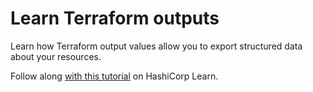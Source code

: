 # Learn Terraform outputs

Learn how Terraform output values allow you to export structured data about your resources.

Follow along [with this
tutorial](https://learn.hashicorp.com/tutorials/terraform/outputs?in=terraform/configuration-language) on HashiCorp
Learn.
